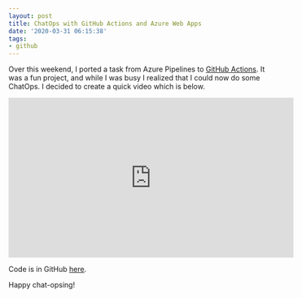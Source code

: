 ```yaml
---
layout: post
title: ChatOps with GitHub Actions and Azure Web Apps
date: '2020-03-31 06:15:38'
tags:
- github
---
```


Over this weekend, I ported a task from Azure Pipelines to [GitHub Actions](https://github.com/colindembovsky/azure-webapp-route-traffic). It was a fun project, and while I was busy I realized that I could now do some ChatOps. I decided to create a quick video which is below.

<!--kg-card-begin: html--><iframe width="560" height="315" src="https://www.youtube.com/embed/Yo6O55OQSIA" frameborder="0" allowfullscreen="" allow="accelerometer; autoplay; encrypted-media; gyroscope; picture-in-picture"></iframe><!--kg-card-end: html-->

Code is in GitHub [here](https://github.com/colindembovsky/web-app-actions-deploy-sample/).

Happy chat-opsing!

